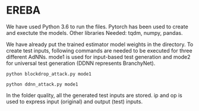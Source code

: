 # EREBA

We have used Python 3.6 to run the files. Pytorch has been used to create and exectute the models. Other libraries Needed: tqdm, numpy, pandas.


We have already put the trained estimator model weights in the directory. To create test inputs, following commands are needed to be executed for three different AdNNs. mode1 is used for input-based test generation and mode2 for universal test generation (DDNN represents BranchyNet).


```
python blockdrop_attack.py mode1

```
```
python ddnn_attack.py mode1

```


In the folder quality, all the generated test inputs are stored. ip and op is used to express input (original) and output (test) inputs.
